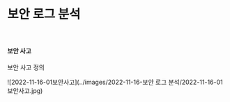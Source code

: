# 보안 로그 분석

<br>

#### 보안 사고

보안  사고 정의

![2022-11-16-01보안사고](../images/2022-11-16-보안 로그 분석/2022-11-16-01보안사고.jpg)

<br>

